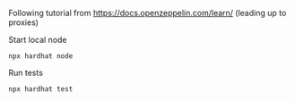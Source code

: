Following tutorial from https://docs.openzeppelin.com/learn/ (leading up to proxies)


Start local node

```
npx hardhat node
```

Run tests

```
npx hardhat test
```

